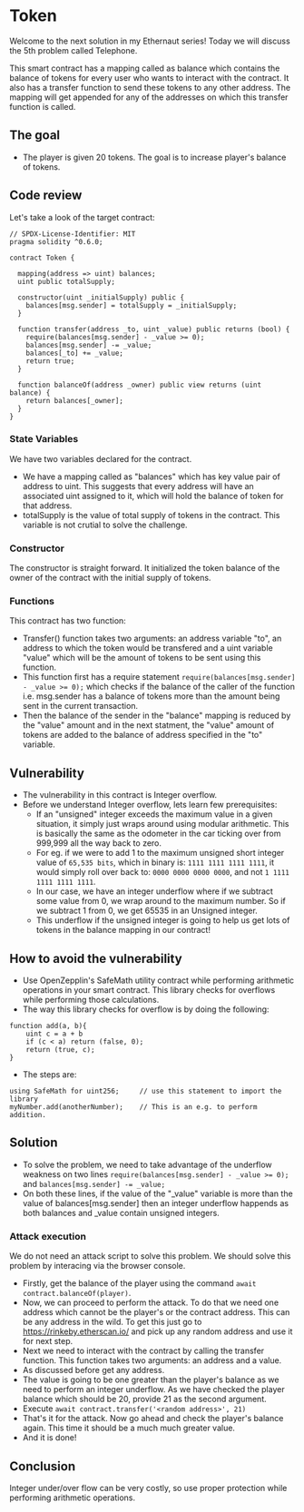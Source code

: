 # Token

Welcome to the next solution in my Ethernaut series!
Today we will discuss the 5th problem called Telephone.

This smart contract has a mapping called as balance which contains the balance of tokens for every user who wants to interact with the contract. It also has a transfer function to send these tokens to any other address. The mapping will get appended for any of the addresses on which this transfer function is called.

## The goal
- The player is given 20 tokens. The goal is to increase player's balance of tokens.

## Code review
  
Let's take a look of the target contract:
```solidity
// SPDX-License-Identifier: MIT
pragma solidity ^0.6.0;

contract Token {

  mapping(address => uint) balances;
  uint public totalSupply;

  constructor(uint _initialSupply) public {
    balances[msg.sender] = totalSupply = _initialSupply;
  }

  function transfer(address _to, uint _value) public returns (bool) {
    require(balances[msg.sender] - _value >= 0);
    balances[msg.sender] -= _value;
    balances[_to] += _value;
    return true;
  }

  function balanceOf(address _owner) public view returns (uint balance) {
    return balances[_owner];
  }
}
```

### State Variables
We have two variables declared for the contract.
- We have a mapping called as "balances" which has key value pair of address to uint. This suggests that every address will have an associated uint assigned to it, which will hold the balance of token for that address.
- totalSupply is the value of total supply of tokens in the contract. This variable is not crutial to solve the challenge.

### Constructor
The constructor is straight forward. It initialized the token balance of the owner of the contract with the initial supply of tokens.

### Functions
This contract has two function:
- Transfer() function takes two arguments: an address variable "to", an address to which the token would be transfered and a uint variable "value" which will be the amount of tokens to be sent using this function. 
- This function first has a require statement ```require(balances[msg.sender] - _value >= 0);``` which checks if the balance of the caller of the function i.e. msg.sender has a balance of tokens more than the amount being sent in the current transaction.
- Then the balance of the sender in the "balance" mapping is reduced by the "value" amount and in the next statment, the "value" amount of tokens are added to the balance of address specified in the "to" variable.

## Vulnerability

- The vulnerability in this contract is Integer overflow. 
- Before we understand Integer overflow, lets learn few prerequisites:
	- If an "unsigned" integer exceeds the maximum value in a given situation, it simply just wraps around using modular arithmetic. This is basically the same as the odometer in the car ticking over from 999,999 all the way back to zero.
	- For eg. if we were to add 1 to the maximum unsigned short integer value of ```65,535 bits```, which in binary is: ```1111 1111 1111 1111```, it would simply roll over back to: ```0000 0000 0000 0000```, and not ```1 1111 1111 1111 1111```.
	- In our case, we have an integer underflow where if we subtract some value from 0, we wrap around to the maximum number. So if we subtract 1 from 0, we get 65535 in an Unsigned integer.
	- This underflow if the unsigned integer is going to help us get lots of tokens in the balance mapping in our contract!

## How to avoid the vulnerability

- Use OpenZepplin's SafeMath utility contract while performing arithmetic operations in your smart contract. This library checks for overflows while performing those calculations.
- The way this library checks for overflow is by doing the following:
```solidity
function add(a, b){
	uint c = a + b
	if (c < a) return (false, 0);
	return (true, c);
}
```
- The steps are:
```solidity
using SafeMath for uint256;		// use this statement to import the library
myNumber.add(anotherNumber);	// This is an e.g. to perform addition.
```

## Solution

- To solve the problem, we need to take advantage of the underflow weakness on two lines ```require(balances[msg.sender] - _value >= 0);``` and ```balances[msg.sender] -= _value;```
- On both these lines, if the value of the "_value" variable is more than the value of balances[msg.sender] then an integer underflow happends as both balances and _value contain unsigned integers.

### Attack execution
We do not need an attack script to solve this problem. We should solve this problem by interacing via the browser console.
- Firstly, get the balance of the player using the command ```await contract.balanceOf(player)```.
- Now, we can proceed to perform the attack. To do that we need one address which cannot be the player's or the contract address. This can be any address in the wild. To get this just go to https://rinkeby.etherscan.io/ and pick up any random address and use it for next step.
- Next we need to interact with the contract by calling the transfer function. This function takes two arguments: an address and a value. 
- As discussed before get any address.
- The value is going to be one greater than the player's balance as we need to perform an integer underflow. As we have checked the player balance which should be 20, provide 21 as the second argument.
- Execute ```await contract.transfer('<random address>', 21)```
- That's it for the attack. Now go ahead and check the player's balance again. This time it should be a much much greater value.
- And it is done!

## Conclusion

Integer under/over flow can be very costly, so use proper protection while performing arithmetic operations.